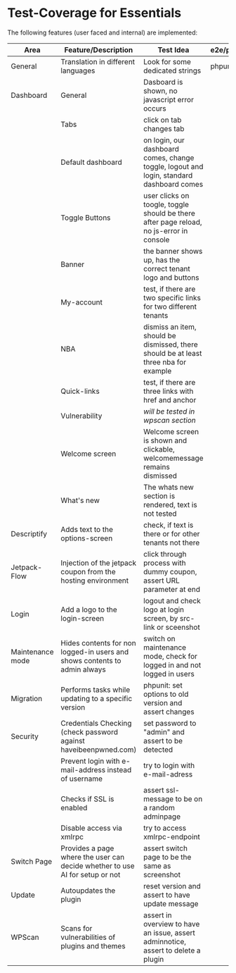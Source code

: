 # Test-Coverage for Essentials

The following features (user faced and internal) are implemented:

| Area             | Feature/Description                                                          | Test Idea                                                                                | e2e/phpunit/monitor | Notes |
| ---------------- | ---------------------------------------------------------------------------- | ---------------------------------------------------------------------------------------- | ------------------- | ----- |
| General          | Translation in different languages                                           | Look for some dedicated strings                                                          | phpunit             |       |
| Dashboard        | General                                                                      | Dasboard is shown, no javascript error occurs                                            |                     |       |
|                  | Tabs                                                                         | click on tab changes tab                                                                 |                     |       |
|                  | Default dashboard                                                            | on login, our dashboard comes, change toggle, logout and login, standard dashboard comes |                     |       |
|                  | Toggle Buttons                                                               | user clicks on toogle, toggle should be there after page reload, no js-error in console  |                     |       |
|                  | Banner                                                                       | the banner shows up, has the correct tenant logo and buttons                             |                     |       |
|                  | My-account                                                                   | test, if there are two specific links for two different tenants                          |
|                  | NBA                                                                          | dismiss an item, should be dismissed, there should be at least three nba for example     |                     |       |
|                  | Quick-links                                                                  | test, if there are three links with href and anchor                                      |                     |       |
|                  | Vulnerability                                                                | _will be tested in wpscan section_                                                       |                     |       |
|                  | Welcome screen                                                               | Welcome screen is shown and clickable, welcomemessage remains dismissed                  |                     |       |
|                  | What's new                                                                   | The whats new section is rendered, text is not tested                                    |                     |       |
| Descriptify      | Adds text to the options-screen                                              | check, if text is there or for other tenants not there                                   |                     |       |
| Jetpack-Flow     | Injection of the jetpack coupon from the hosting environment                 | click through process with dummy coupon, assert URL parameter at end                     |                     |       |
| Login            | Add a logo to the login-screen                                               | logout and check logo at login screen, by src-link or sceenshot                          |                     |       |
| Maintenance mode | Hides contents for non logged-in users and shows contents to admin always    | switch on maintenance mode, check for logged in and not logged in users                  |                     |       |
| Migration        | Performs tasks while updating to a specific version                          | phpunit: set options to old version and assert changes                                   |                     |       |
| Security         | Credentials Checking (check password against haveibeenpwned.com)             | set password to "admin" and assert to be detected                                        |                     |       |
|                  | Prevent login with e-mail-address instead of username                        | try to login with e-mail-adress                                                          |                     |       |
|                  | Checks if SSL is enabled                                                     | assert ssl-message to be on a random adminpage                                           |                     |       |
|                  | Disable access via xmlrpc                                                    | try to access xmlrpc-endpoint                                                            |                     |       |
| Switch Page      | Provides a page where the user can decide whether to use AI for setup or not | assert switch page to be the same as screenshot                                           |                     |       |
| Update           | Autoupdates the plugin                                                       | reset version and assert to have update message                                          |                     |       |
| WPScan           | Scans for vulnerabilities of plugins and themes                              | assert in overview to have an issue, assert adminnotice, assert to delete a plugin       |                     |       |
